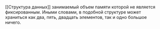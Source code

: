 [[Структура данных]] занимаемый объем памяти которой не является фиксированным. Иными словами, в подобной структуре может храниться как два, пять, двадцать элементов, так и одно большое ничего.